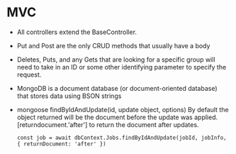 # MVC

* All controllers extend the BaseController.

* Put and Post are the only CRUD methods that usually have a body

* Deletes, Puts, and any Gets that are looking for a specific group will need to take in an ID or some other identifying parameter to specify the request.

* MongoDB is a document database (or document-oriented database) that stores data using BSON strings

* mongoose findByIdAndUpdate(id, update object, options) By default the object returned will be the document before the update was applied. [returndocument.'after'] to return the document after updates.

    `const job = await dbContext.Jobs.findByIdAndUpdate(jobId, jobInfo, { returnDocument: 'after' })`
